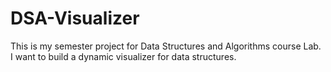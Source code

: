 # DSA-Visualizer
This is my semester project for Data Structures and Algorithms course Lab. I want to build a dynamic visualizer for data structures.
